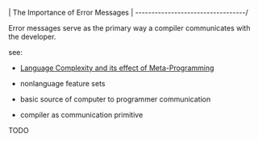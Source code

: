 | The Importance of Error Messages |
\----------------------------------/

Error messages serve as the primary way a compiler communicates with the
developer.

see:
- [Language Complexity and its effect of Meta-Programming](meta-discussion.md)

- nonlanguage feature sets
- basic source of computer to programmer communication
- compiler as communication primitive

TODO
